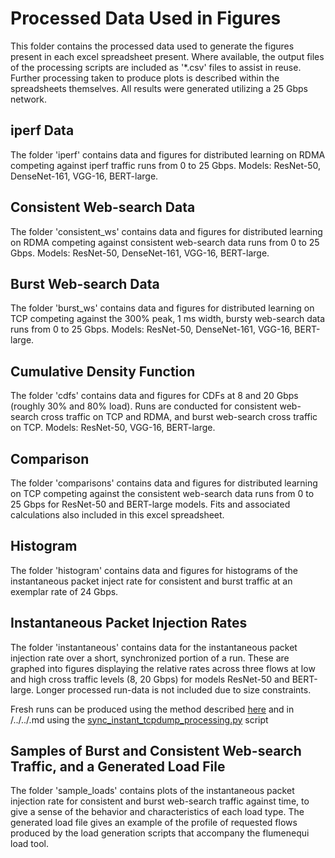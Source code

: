 # Processed Data Used in Figures

This folder contains the processed data used to generate the figures present in each excel spreadsheet present. Where available, the output files of the processing scripts are included as '*.csv' files to assist in reuse. Further processing taken to produce plots is described within the spreadsheets themselves. All results were generated utilizing a 25 Gbps network.

## iperf Data

The folder 'iperf' contains data and figures for distributed learning on RDMA competing against iperf traffic runs from 0 to 25 Gbps. Models: ResNet-50, DenseNet-161, VGG-16, BERT-large.

## Consistent Web-search Data

The folder 'consistent_ws' contains data and figures for distributed learning on RDMA competing against consistent web-search data runs from 0 to 25 Gbps. Models: ResNet-50, DenseNet-161, VGG-16, BERT-large.

## Burst Web-search Data

The folder 'burst_ws' contains data and figures for distributed learning on TCP competing against the 300% peak, 1 ms width, bursty web-search data runs from 0 to 25 Gbps. Models: ResNet-50, DenseNet-161, VGG-16, BERT-large.

## Cumulative Density Function

The folder 'cdfs' contains data and figures for CDFs at 8 and 20 Gbps (roughly 30% and 80% load). Runs are conducted for consistent web-search cross traffic on TCP and RDMA, and burst web-search cross traffic on TCP. Models: ResNet-50, VGG-16, BERT-large.

## Comparison

The folder 'comparisons' contains data and figures for distributed learning on TCP competing against the consistent web-search data runs from 0 to 25 Gbps for ResNet-50 and BERT-large models. Fits and associated calculations also included in this excel spreadsheet.

## Histogram

The folder 'histogram' contains data and figures for histograms of the instantaneous packet inject rate for consistent and burst traffic at an exemplar rate of 24 Gbps. 

## Instantaneous Packet Injection Rates

The folder 'instantaneous' contains data for the instantaneous packet injection rate over a short, synchronized portion of a run. These are graphed into figures displaying the relative rates across three flows at low and high cross traffic levels (8, 20 Gbps) for models ResNet-50 and BERT-large. Longer processed run-data is not included due to size constraints. 

Fresh runs can be produced using the method described [here](/src/processing/readme.md) and in /../../.md using the [sync_instant_tcpdump_processing.py](/src/processing/sync_instant_tcpdump_processing.py) script

## Samples of Burst and Consistent Web-search Traffic, and a Generated Load File

The folder 'sample_loads' contains plots of the instantaneous packet injection rate for consistent and burst web-search traffic against time, to give a sense of the behavior and characteristics of each load type. The generated load file gives an example of the profile of requested flows produced by the load generation scripts that accompany the flumenequi load tool.